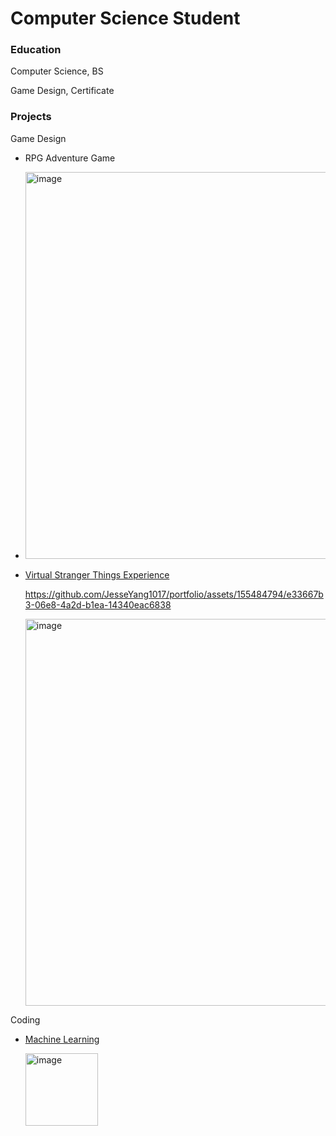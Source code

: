 # Computer Science Student
### Education
Computer Science, BS

Game Design, Certificate

### Projects
Game Design
- RPG Adventure Game
- 
  <img width="619" alt="image" src="https://github.com/JesseYang1017/portfolio/assets/155484794/3881c22c-bcd1-47da-9736-574c1c88bf43">
  

- [Virtual Stranger Things Experience](https://github.com/JesseYang1017/Virtual_Reality.git)
  

  https://github.com/JesseYang1017/portfolio/assets/155484794/e33667b3-06e8-4a2d-b1ea-14340eac6838


  <img width="619" alt="image" src="https://github.com/JesseYang1017/portfolio/assets/155484794/89efe5f8-b89d-4a86-a581-09eb16c4e679">



Coding
- [Machine Learning](https://github.com/JesseYang1017/machine_learning.git)

  <img width="116" alt="image" src="https://github.com/JesseYang1017/portfolio/assets/155484794/1b8bc2cf-0b95-4dc5-a858-84578787fa50">


